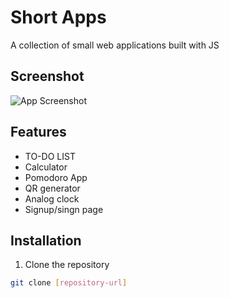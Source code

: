 # Short Apps

A collection of small web applications built with JS

## Screenshot

![App Screenshot](screenshots/screenshot.png)

## Features

- TO-DO LIST
- Calculator
- Pomodoro App
- QR generator
- Analog clock
- Signup/singn page

## Installation

1. Clone the repository
```bash
git clone [repository-url]
```

```




